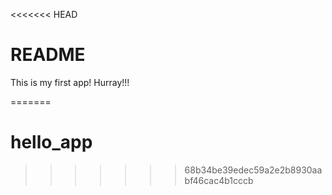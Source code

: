 <<<<<<< HEAD
# README
This is my first app!
Hurray!!!

=======
# hello_app
>>>>>>> 68b34be39edec59a2e2b8930aabf46cac4b1cccb
